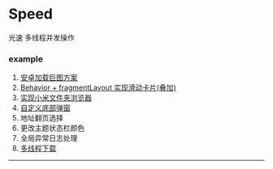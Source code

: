 # Speed
光速  多线程并发操作

### example
1. [安卓加载巨图方案](https://raw.githubusercontent.com/OnTheWay1991/res/master/android/20180829_安卓加载巨图方案.jpg)
2. [Behavior + fragmentLayout 实现滑动卡片(叠加)](https://raw.githubusercontent.com/OnTheWay1991/res/master/android/201808290801Behavior.png)
3. [实现小米文件夹浏览器](https://raw.githubusercontent.com/OnTheWay1991/res/master/android/20180829_0903_文件夹浏览器.png)
4. [自定义底部弹窗](https://raw.githubusercontent.com/OnTheWay1991/res/master/android/201808290902_自定义底部弹窗.png)
5. 地址翻页选择
6. 更改主题状态栏颜色
7. 全局异常日志处理
8. [多线程下载](https://raw.githubusercontent.com/OnTheWay1991/res/master/android/201808290917_安卓多线程下载方案.png)



---------------------------------------------------------------
